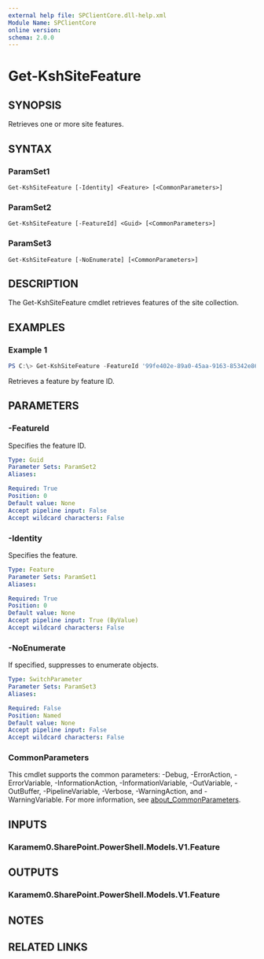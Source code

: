 ```yaml
---
external help file: SPClientCore.dll-help.xml
Module Name: SPClientCore
online version:
schema: 2.0.0
---
```


# Get-KshSiteFeature

## SYNOPSIS
Retrieves one or more site features.

## SYNTAX

### ParamSet1
```
Get-KshSiteFeature [-Identity] <Feature> [<CommonParameters>]
```

### ParamSet2
```
Get-KshSiteFeature [-FeatureId] <Guid> [<CommonParameters>]
```

### ParamSet3
```
Get-KshSiteFeature [-NoEnumerate] [<CommonParameters>]
```

## DESCRIPTION
The Get-KshSiteFeature cmdlet retrieves features of the site collection.

## EXAMPLES

### Example 1
```powershell
PS C:\> Get-KshSiteFeature -FeatureId '99fe402e-89a0-45aa-9163-85342e865dc8'
```

Retrieves a feature by feature ID.

## PARAMETERS

### -FeatureId
Specifies the feature ID.

```yaml
Type: Guid
Parameter Sets: ParamSet2
Aliases:

Required: True
Position: 0
Default value: None
Accept pipeline input: False
Accept wildcard characters: False
```

### -Identity
Specifies the feature.

```yaml
Type: Feature
Parameter Sets: ParamSet1
Aliases:

Required: True
Position: 0
Default value: None
Accept pipeline input: True (ByValue)
Accept wildcard characters: False
```

### -NoEnumerate
If specified, suppresses to enumerate objects.

```yaml
Type: SwitchParameter
Parameter Sets: ParamSet3
Aliases:

Required: False
Position: Named
Default value: None
Accept pipeline input: False
Accept wildcard characters: False
```

### CommonParameters
This cmdlet supports the common parameters: -Debug, -ErrorAction, -ErrorVariable, -InformationAction, -InformationVariable, -OutVariable, -OutBuffer, -PipelineVariable, -Verbose, -WarningAction, and -WarningVariable. For more information, see [about_CommonParameters](http://go.microsoft.com/fwlink/?LinkID=113216).

## INPUTS

### Karamem0.SharePoint.PowerShell.Models.V1.Feature

## OUTPUTS

### Karamem0.SharePoint.PowerShell.Models.V1.Feature

## NOTES

## RELATED LINKS
